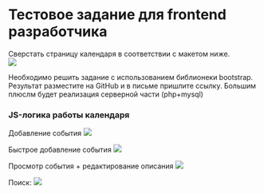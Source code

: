 Тестовое задание для frontend разработчика
==========================================

Сверстать страницу календаря в соответствии с макетом ниже.  
![](mockups/Calendar-HW-01.png)

Необходимо решить задание с использованием библионеки bootstrap.
Результат разместите на GitHub и в письме пришлите ссылку.
Большим плюслм будет реализация серверной части (php+mysql)

### JS-логика работы календаря

Добавление события
![](mockups/Calendar-HW-05.png)

Быстрое добавление события
![](mockups/Calendar-HW-02.png)

Просмотр события + редактирование описания
![](mockups/Calendar-HW-04.png)

Поиск:
![](mockups/Calendar-HW-07.png)





